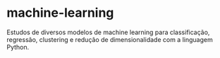# machine-learning
Estudos de diversos modelos de machine learning para classificação, regressão, clustering e redução de dimensionalidade com a linguagem Python.

